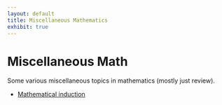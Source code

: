 ```yaml
---
layout: default
title: Miscellaneous Mathematics 
exhibit: true
---
```


# Miscellaneous Math 

Some various miscellaneous topics in mathematics (mostly just review). 

- [Mathematical induction](miscellaneous/induction.md)

